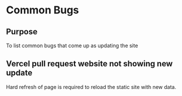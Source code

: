 # Common Bugs

## Purpose

To list common bugs that come up as updating the site

## Vercel pull request website not showing new update

Hard refresh of page is required to reload the static site with new data.